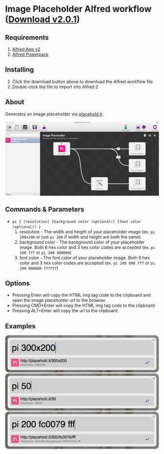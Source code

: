 Image Placeholder Alfred workflow ([Download v2.0.1](https://raw.githubusercontent.com/brilin01/alfred-workflows/master/placeholdit/image-placeholder.alfredworkflow))
=====================

## Requirements
1. [Alfred App v2](http://www.alfredapp.com/#download)
2. [Alfred Powerpack](https://buy.alfredapp.com/)

## Installing
1. Click the download button above to download the Alfred workflow file
2. Double-click the file to import into Alfred 2

## About
Generates an image placeholder via [placehold.it](http://placehold.it).

![alt text][workflow]

## Commands & Parameters
- `pi { [resolution] [background color (optional)] [font color (optional)] }`
  1. resolution       - The width and height of your placeholder image (ex. `pi 200x200` or just `pi 200` if width and height are both the same)
  2. background color - The background color of your placeholder image. Both 6 hex color and 3 hex color codes are accepted (ex. `pi 200 fff` or `pi 200 000000`)
  3. font color - The font color of your placeholder image. Both 6 hex color and 3 hex color codes are accepted (ex. `pi 200 000 fff` or `pi 200 000000 ffffff`)

## Options
- Pressing Enter will copy the HTML img tag code to the clipboard and open the image placeholder url to the browser
- Pressing CMD+Enter will copy the HTML img tag code to the clipboard
- Pressing ALT+Enter will copy the url to the clipboard

## Examples
![alt text][resolution]
![alt text][resolution-shortcut]
![alt text][colors]


[workflow]: ./screenshots/alfred_image-placeholder_1.png "Alfred workflow for generating image placeholders"
[resolution]: ./screenshots/alfred_image-placeholder_2.png "Specifying width and height for Image Placeholder"
[resolution-shortcut]: ./screenshots/alfred_image-placeholder_3.png "Specifying width and height in simplified format for Image Placeholder"
[colors]: ./screenshots/alfred_image-placeholder_4.png "Specifying background color and text color for Image Placeholder"
